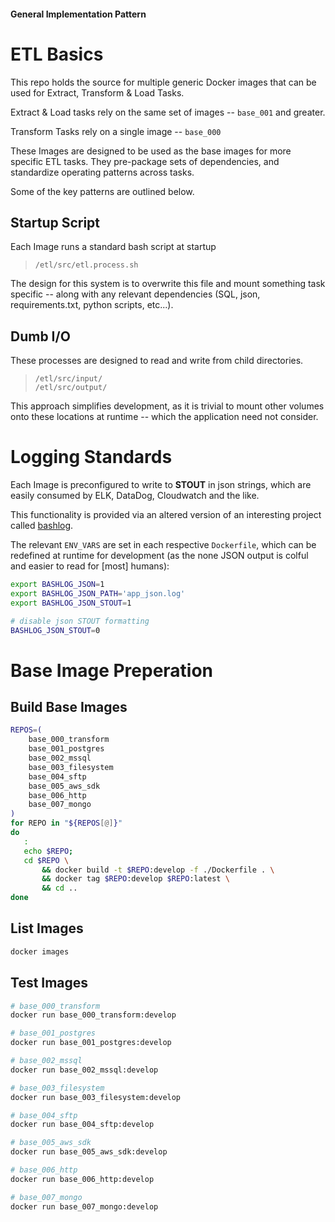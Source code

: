 #### General Implementation Pattern
# ETL Basics

This repo holds the source for multiple generic Docker images that can be used for Extract, Transform & Load Tasks.

Extract & Load tasks rely on the same set of images -- `base_001` and greater.

Transform Tasks rely on a single image -- `base_000`

These Images are designed to be used as the base images for more specific ETL tasks. They pre-package sets of dependencies, and standardize operating patterns across tasks.

Some of the key patterns are outlined below.

## Startup Script

Each Image runs a standard bash script at startup

> `/etl/src/etl.process.sh`

The design for this system is to overwrite this file and mount something task specific -- along with any relevant dependencies (SQL, json, requirements.txt, python scripts, etc...).

## Dumb I/O

These processes are designed to read and write from child directories.

> `/etl/src/input/`  
> `/etl/src/output/`

This approach simplifies development, as it is trivial to mount other volumes onto these locations at runtime -- which the application need not consider.

# Logging Standards

Each Image is preconfigured to write to **STOUT** in json strings, which are easily consumed by ELK, DataDog, Cloudwatch and the like.

This functionality is provided via an altered version of an interesting project called [bashlog](https://github.com/Zordrak/bashlog).

The relevant `ENV_VARS` are set in each respective `Dockerfile`, which can be redefined at runtime for development (as the none JSON output is colful and easier to read for [most] humans):
```sh
export BASHLOG_JSON=1
export BASHLOG_JSON_PATH='app_json.log'
export BASHLOG_JSON_STOUT=1

# disable json STOUT formatting
BASHLOG_JSON_STOUT=0
```


# Base Image Preperation

## Build Base Images
```sh
REPOS=(
    base_000_transform
    base_001_postgres
    base_002_mssql
    base_003_filesystem
    base_004_sftp
    base_005_aws_sdk
    base_006_http
    base_007_mongo
)
for REPO in "${REPOS[@]}"
do
   : 
   echo $REPO;
   cd $REPO \
       && docker build -t $REPO:develop -f ./Dockerfile . \
       && docker tag $REPO:develop $REPO:latest \
       && cd ..
done
```

## List Images
```sh
docker images
```

## Test Images
```sh
# base_000_transform
docker run base_000_transform:develop

# base_001_postgres
docker run base_001_postgres:develop

# base_002_mssql
docker run base_002_mssql:develop

# base_003_filesystem
docker run base_003_filesystem:develop

# base_004_sftp
docker run base_004_sftp:develop

# base_005_aws_sdk
docker run base_005_aws_sdk:develop

# base_006_http
docker run base_006_http:develop

# base_007_mongo
docker run base_007_mongo:develop
```